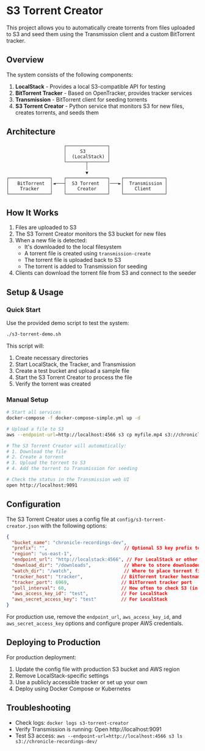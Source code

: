# S3 Torrent Creator

This project allows you to automatically create torrents from files uploaded to S3 and seed them using the Transmission client and a custom BitTorrent tracker.

## Overview

The system consists of the following components:

1. **LocalStack** - Provides a local S3-compatible API for testing
2. **BitTorrent Tracker** - Based on OpenTracker, provides tracker services
3. **Transmission** - BitTorrent client for seeding torrents
4. **S3 Torrent Creator** - Python service that monitors S3 for new files, creates torrents, and seeds them

## Architecture

```
                     ┌───────────────┐
                     │     S3        │
                     │  (LocalStack) │
                     └───────┬───────┘
                             │
                             ▼
┌───────────────┐    ┌───────────────┐    ┌───────────────┐
│   BitTorrent  │◄───┤  S3 Torrent   │───►│  Transmission │
│    Tracker    │    │    Creator    │    │    Client     │
└───────────────┘    └───────────────┘    └───────────────┘
```

## How It Works

1. Files are uploaded to S3
2. The S3 Torrent Creator monitors the S3 bucket for new files
3. When a new file is detected:
   - It's downloaded to the local filesystem
   - A torrent file is created using `transmission-create`
   - The torrent file is uploaded back to S3
   - The torrent is added to Transmission for seeding
4. Clients can download the torrent file from S3 and connect to the seeder

## Setup & Usage

### Quick Start

Use the provided demo script to test the system:

```bash
./s3-torrent-demo.sh
```

This script will:
1. Create necessary directories
2. Start LocalStack, the Tracker, and Transmission
3. Create a test bucket and upload a sample file
4. Start the S3 Torrent Creator to process the file
5. Verify the torrent was created

### Manual Setup

```bash
# Start all services
docker-compose -f docker-compose-simple.yml up -d

# Upload a file to S3
aws --endpoint-url=http://localhost:4566 s3 cp myfile.mp4 s3://chronicle-recordings-dev/

# The S3 Torrent Creator will automatically:
# 1. Download the file
# 2. Create a torrent
# 3. Upload the torrent to S3
# 4. Add the torrent to Transmission for seeding

# Check the status in the Transmission web UI
open http://localhost:9091
```

## Configuration

The S3 Torrent Creator uses a config file at `config/s3-torrent-creator.json` with the following options:

```json
{
  "bucket_name": "chronicle-recordings-dev",
  "prefix": "",                            // Optional S3 key prefix to monitor
  "region": "us-east-1",
  "endpoint_url": "http://localstack:4566", // For LocalStack or other S3-compatible services
  "download_dir": "/downloads",            // Where to store downloaded files
  "watch_dir": "/watch",                   // Where to place torrent files (monitored by Transmission)
  "tracker_host": "tracker",              // BitTorrent tracker hostname
  "tracker_port": 6969,                   // BitTorrent tracker port
  "poll_interval": 60,                    // How often to check S3 (in seconds)
  "aws_access_key_id": "test",            // For LocalStack
  "aws_secret_access_key": "test"         // For LocalStack
}
```

For production use, remove the `endpoint_url`, `aws_access_key_id`, and `aws_secret_access_key` options and configure proper AWS credentials.

## Deploying to Production

For production deployment:

1. Update the config file with production S3 bucket and AWS region
2. Remove LocalStack-specific settings
3. Use a publicly accessible tracker or set up your own
4. Deploy using Docker Compose or Kubernetes

## Troubleshooting

- Check logs: `docker logs s3-torrent-creator`
- Verify Transmission is running: Open http://localhost:9091
- Test S3 access: `aws --endpoint-url=http://localhost:4566 s3 ls s3://chronicle-recordings-dev/` 